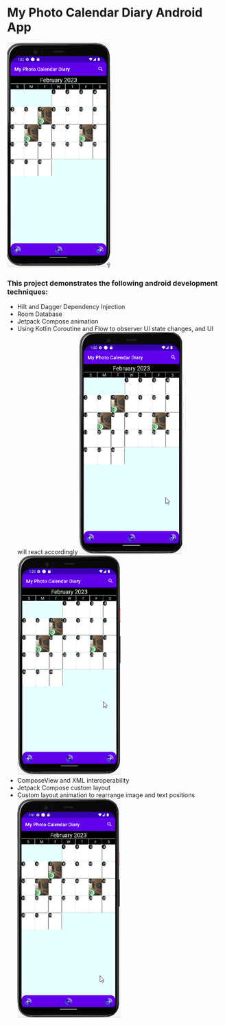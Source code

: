 # My Photo Calendar Diary Android App
<img src="readme/swipe_animation.gif" alt="My Photo Calendar Diary" width="240" />

### This project demonstrates the following android development techniques:

* Hilt and Dagger Dependency Injection
* Room Database
* Jetpack Compose animation
* Using Kotlin Coroutine and Flow to observer UI state changes, and UI will react accordingly
  <img src="readme/search_1.gif" alt="Search Demo" width="240" />   <img src="readme/search_2.gif" alt="Search Demo" width="240" />
* ComposeView and XML interoperability
* Jetpack Compose custom layout
* Custom layout animation to rearrange image and text positions
  <img src="readme/custom_layout.gif" alt="Custom Layout" width="240" />


